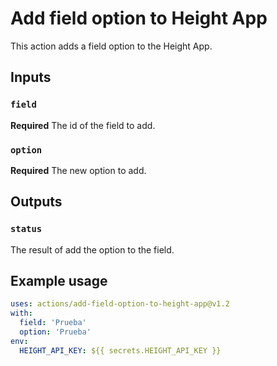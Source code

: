 # Add field option to Height App

This action adds a field option to the Height App.

## Inputs

### `field`

**Required** The id of the field to add.

### `option`

**Required** The new option to add.

## Outputs

### `status`

The result of add the option to the field.

## Example usage

```yaml
uses: actions/add-field-option-to-height-app@v1.2
with:
  field: 'Prueba'
  option: 'Prueba'
env:
  HEIGHT_API_KEY: ${{ secrets.HEIGHT_API_KEY }}
```
